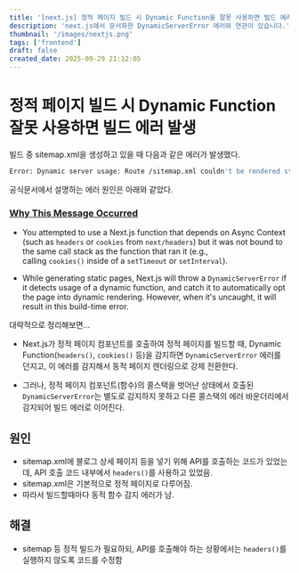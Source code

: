 ```yaml
---
title: '[next.js] 정적 페이지 빌드 시 Dynamic Function을 잘못 사용하면 빌드 에러가 발생한다.'
description: 'next.js에서 문서화한 DynamicServerError 에러와 연관이 있습니다.'
thumbnail: '/images/nextjs.png'
tags: ['frontend']
draft: false
created_date: 2025-09-29 21:12:05
---
```


# 정적 페이지 빌드 시 Dynamic Function 잘못 사용하면 빌드 에러 발생

빌드 중 sitemap.xml을 생성하고 있을 때 다음과 같은 에러가 발생했다.

```bash
Error: Dynamic server usage: Route /sitemap.xml couldn't be rendered statically because it used `cookies`. See more info here: https://nextjs.org/docs/messages/dynamic-server-error
```

공식문서에서 설명하는 에러 원인은 아래와 같았다.

### [**Why This Message Occurred**](https://nextjs.org/docs/messages/dynamic-server-error#why-this-message-occurred)

- You attempted to use a Next.js function that depends on Async Context (such as `headers` or `cookies` from `next/headers`) but it was not bound to the same call stack as the function that ran it (e.g., calling `cookies()` inside of a `setTimeout` or `setInterval`).

- While generating static pages, Next.js will throw a `DynamicServerError` if it detects usage of a dynamic function, and catch it to automatically opt the page into dynamic rendering. However, when it's uncaught, it will result in this build-time error.

대략적으로 정리해보면...

- Next.js가 정적 페이지 컴포넌트를 호출하여 정적 페이지를 빌드할 때, Dynamic Function(`headers()`, `cookies()` 등)을 감지하면 `DynamicServerError` 에러를 던지고, 이 에러를 감지해서 동적 페이지 렌더링으로 강제 전환한다.

- 그러나, 정적 페이지 컴포넌트(함수)의 콜스택을 벗어난 상태에서 호출된 `DynamicServerError`는 별도로 감지하지 못하고 다른 콜스택의 에러 바운더리에서 감지되어 빌드 에러로 이어진다.

## 원인

- sitemap.xml에 블로그 상세 페이지 등을 넣기 위해 API를 호출하는 코드가 있었는데, API 호출 코드 내부에서 `headers()`를 사용하고 있었음.
- sitemap.xml은 기본적으로 정적 페이지로 다루어짐.
- 따라서 빌드할때마다 동적 함수 감지 에러가 남.

## 해결

- sitemap 등 정적 빌드가 필요하되, API를 호출해야 하는 상황에서는 `headers()`를 실행하지 않도록 코드를 수정함
